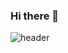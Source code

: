 ### Hi there 👋
![header](https://capsule-render.vercel.app/api?type=rounded&color=timeGradient&text=Welcome%20to%20Bi's%20GitHub%20👋&animation=twinkling&fontSize=40&fontAlignY=50&fontAlign=50&height=180)



<!--
**taeksin/taeksin** is a ✨ _special_ ✨ repository because its `README.md` (this file) appears on your GitHub profile.

Here are some ideas to get you started:

- 🔭 I’m currently working on ...
- 🌱 I’m currently learning ...
- 👯 I’m looking to collaborate on ...
- 🤔 I’m looking for help with ...
- 💬 Ask me about ...
- 📫 How to reach me: ...
- 😄 Pronouns: ...
- ⚡ Fun fact: ...
-->
